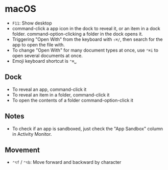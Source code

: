 # macOS

- `F11`: Show desktop
- command-click a app icon in the dock to reveal it, or an item in a dock folder. command-option-clicking a folder in the dock opens it.
- Triggering "Open With" from the keyboard with `⇧⌘/`, then search for the app to open the file with.
- To change "Open With" for many document types at once, use `⌃⌘i` to open several documents at once.
- Emoji keyboard shortcut is `⌃⌘␣`

## Dock

- To reveal an app, command-click it
- To reveal an item in a folder, command-click it
- To open the contents of a folder command-option-click it

## Notes

- To check if an app is sandboxed, just check the "App Sandbox" column in Activity Monitor.

## Movement

- `⌃⌥f` / `⌃⌥b`: Move forward and backward by character
